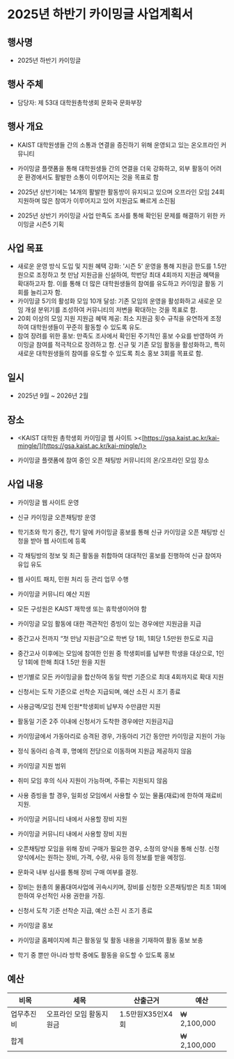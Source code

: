 2025년 하반기 카이밍글 사업계획서
===
 
##  **행사명** 
- 2025년 하반기 카이밍글
 
##  **행사 주체**
 
- 담당자: 제 53대 대학원총학생회 문화국 문화부장
 
##  **행사 개요**
 
- KAIST 대학원생들 간의 소통과 연결을 증진하기 위해 운영되고 있는 온오프라인 커뮤니티
 
- 카이밍글 플랫폼을 통해 대학원생들 간의 연결을 더욱 강화하고, 외부 활동이 어려운 환경에서도 활발한 소통이 이루어지는 것을 목표로 함
 
- 2025년 상반기에는 14개의 활발한 활동방이 유지되고 있으며 오프라인 모임 24회 지원하며 많은 참여가 이루어지고 있어 지원금도 빠르게 소진됨
 
- 2025년 상반기 카이밍글 사업 만족도 조사를 통해 확인된 문제를 해결하기 위한 카이밍글 시즌5 기획  
 
## **사업 목표**
- 새로운 운영 방식 도입 및 지원 혜택 강화: '시즌 5' 운영을 통해 지원금 한도를 1.5만원으로 조정하고 첫 만남 지원금을 신설하여, 학번당 최대 4회까지 지원금 혜택을 확대하고자 함. 이를 통해 더 많은 대학원생들의 참여를 유도하고 카이밍글 활동 기회를 늘리고자 함.
- 카이밍글 5기의 활성화 모임 10개 달성: 기존 모임의 운영을 활성화하고 새로운 모임 개설 분위기를 조성하여 커뮤니티의 저변을 확대하는 것을 목표로 함.
- 20회 이상의 모임 지원 지원금 혜택 제공: 최소 지원금 횟수 규칙을 유연하게 조정하여 대학원생들이 꾸준히 활동할 수 있도록 유도.
- 참여 장려를 위한 홍보: 만족도 조사에서 확인된 주기적인 홍보 수요를 반영하여 카이밍글 참여를 적극적으로 장려하고 함. 신규 및 기존 모임 활동을 활성화하고, 특히 새로운 대학원생들의 참여를 유도할 수 있도록 최소 홍보 3회를 목표로 함.
 
## **일시**
 
- 2025년 9월 ~ 2026년 2월
 
## **장소**
 
- <KAIST 대학원 총학생회 카이밍글 웹 사이트 ><[https://gsa.kaist.ac.kr/kai-mingle/](https://gsa.kaist.ac.kr/kai-mingle/)>
 
- 카이밍글 플랫폼에 참여 중인 오픈 채팅방 커뮤니티의 온/오프라인 모임 장소
 
## **사업 내용**
 
- 카이밍글 웹 사이트 운영
 
- 신규 카이밍글 오픈채팅방 운영
 
- 학기초와 학기 중간, 학기 말에 카이밍글 홍보를 통해 신규 카이밍글 오픈 채팅방 신청을 받아 웹 사이트에 등록
 
- 각 채팅방의 정보 및 최근 활동을 취합하여 대대적인 홍보를 진행하여 신규 참여자 유입 유도
 
- 웹 사이트 패치, 민원 처리 등 관리 업무 수행
 
- 카이밍글 커뮤니티 예산 지원
 
- 모든 구성원은 KAIST 재학생 또는 휴학생이어야 함
 
- 카이밍글 모임 활동에 대한 객관적인 증빙이 있는 경우에만 지원금을 지급
 
- 중간고사 전까지 “첫 만남 지원금”으로 학번 당 1회, 1회당 1.5만원 한도로 지급
 
- 중간고사 이후에는 모임에 참여한 인원 중 학생회비를 납부한 학생을 대상으로, 1인당 1회에 한해 최대 1.5만 원을 지원
 
- 반기별로 모든 카이밍글을 합산하여 동일 학번 기준으로 최대 4회까지로 확대 지원
 
- 신청서는 도착 기준으로 선착순 지급되며, 예산 소진 시 조기 종료
 
- 사용금액/모임 전체 인원*학생회비 납부자 수만큼만 지원
 
- 활동일 기준 2주 이내에 신청서가 도착한 경우에만 지원금지급
 
- 카이밍글에서 가동아리로 승격된 경우, 가동아리 기간 동안만 카이밍글 지원이 가능

- 정식 동아리 승격 후, 명예의 전당으로 이동하며 지원금 제공하지 않음
 
- 카이밍글 지원 범위
 
- 취미 모임 후의 식사 지원이 가능하며, 주류는 지원되지 않음
 
- 사용 증빙을 할 경우, 일회성 모임에서 사용할 수 있는 물품(재료)에 한하여 재료비 지원.
 
- 카이밍글 커뮤니티 내에서 사용할 장비 지원
 
- 카이밍글 커뮤니티 내에서 사용할 장비 지원
 
- 오픈채팅방 모임을 위해 장비 구매가 필요한 경우, 소정의 양식을 통해 신청. 신청 양식에서는 원하는 장비, 가격, 수량, 사유 등의 정보를 받을 예정임.
 
- 문화국 내부 심사를 통해 장비 구매 여부를 결정.
 
- 장비는 원총의 물품대여사업에 귀속시키며, 장비를 신청한 오픈채팅방은 최초 1회에 한하여 우선적인 사용 권한을 가짐.
 
- 신청서 도착 기준 선착순 지급, 예산 소진 시 조기 종료
 
- 카이밍글 홍보
 
- 카이밍글 홈페이지에 최근 활동일 및 활동 내용을 기재하여 활동 홍보 보충
 
- 학기 중 뿐만 아니라 방학 중에도 활동을 유도할 수 있도록 홍보
 
 
## **예산**
| 비목 | 세목 | 산출근거|예산|
|--|--|--|--|
|업무추진비 |   오프라인 모임 활동지원금  | 1.5만원X35인X4회 | ₩ 2,100,000 |
|합계| | | ₩ 2,100,000 |
 


